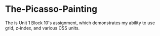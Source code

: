 # The-Picasso-Painting
The is Unit 1 Block 10's assignment, which demonstrates my ability to use grid, z-index, and various CSS units.
